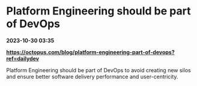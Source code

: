 # Platform Engineering should be part of DevOps

**2023-10-30 03:35**

**https://octopus.com/blog/platform-engineering-part-of-devops?ref=dailydev**

Platform Engineering should be part of DevOps to avoid creating new silos and ensure better software delivery performance and user-centricity.
